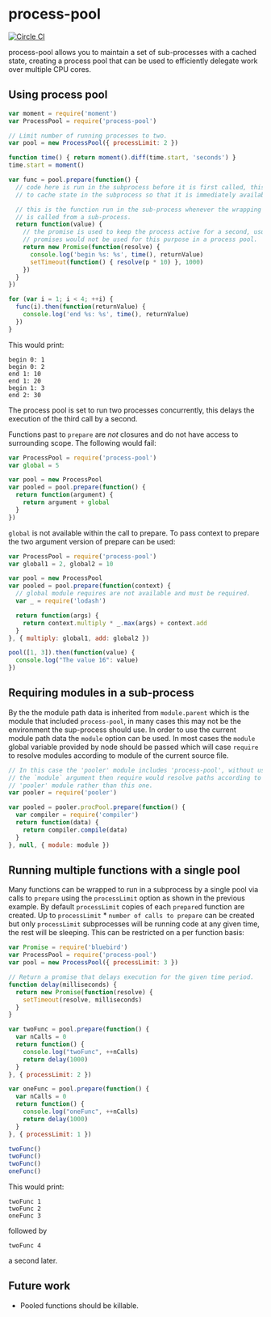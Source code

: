 # process-pool

[![Circle CI](https://circleci.com/gh/ohjames/process-pool.png)](https://circleci.com/gh/ohjames/process-pool)

process-pool allows you to maintain a set of sub-processes with a cached state, creating a process pool that can be used to efficiently delegate work over multiple CPU cores.

## Using process pool

```javascript
var moment = require('moment')
var ProcessPool = require('process-pool')

// Limit number of running processes to two.
var pool = new ProcessPool({ processLimit: 2 })

function time() { return moment().diff(time.start, 'seconds') }
time.start = moment()

var func = pool.prepare(function() {
  // code here is run in the subprocess before it is first called, this allows you
  // to cache state in the subprocess so that it is immediately available.

  // this is the function run in the sub-process whenever the wrapping function
  // is called from a sub-process.
  return function(value) {
    // the promise is used to keep the process active for a second, usually
    // promises would not be used for this purpose in a process pool.
    return new Promise(function(resolve) {
      console.log('begin %s: %s', time(), returnValue)
      setTimeout(function() { resolve(p * 10) }, 1000)
    })
  }
})

for (var i = 1; i < 4; ++i) {
  func(i).then(function(returnValue) {
    console.log('end %s: %s', time(), returnValue)
  })
}
```

This would print:
```
begin 0: 1
begin 0: 2
end 1: 10
end 1: 20
begin 1: 3
end 2: 30
```

The process pool is set to run two processes concurrently, this delays the execution of the third call by a second.

Functions past to `prepare` are *not* closures and do not have access to surrounding scope. The following would fail:

```javascript
var ProcessPool = require('process-pool')
var global = 5

var pool = new ProcessPool
var pooled = pool.prepare(function() {
  return function(argument) {
    return argument + global
  }
})
```

`global` is not available within the call to prepare. To pass context to prepare the two argument version of prepare can be used:

```javascript
var ProcessPool = require('process-pool')
var global1 = 2, global2 = 10

var pool = new ProcessPool
var pooled = pool.prepare(function(context) {
  // global module requires are not available and must be required.
  var _ = require('lodash')

  return function(args) {
    return context.multiply * _.max(args) + context.add
  }
}, { multiply: global1, add: global2 })

pool([1, 3]).then(function(value) {
  console.log("The value 16": value)
})
```

## Requiring modules in a sub-process

By the the module path data is inherited from `module.parent` which is the module that included `process-pool`, in many cases this may not be the environment the sup-process should use. In order to use the current module path data the `module` option can be used. In most cases the `module` global variable provided by node should be passed which will case `require` to resolve modules according to module of the current source file.

```javascript
// In this case the 'pooler' module includes 'process-pool', without using
// the `module` argument then require would resolve paths according to the
// 'pooler' module rather than this one.
var pooler = require('pooler')

var pooled = pooler.procPool.prepare(function() {
  var compiler = require('compiler')
  return function(data) {
    return compiler.compile(data)
  }
}, null, { module: module })
```

## Running multiple functions with a single pool

Many functions can be wrapped to run in a subprocess by a single pool via calls to `prepare` using the `processLimit` option as shown in the previous example. By default `processLimit` copies of each `prepare`d function are created. Up to `processLimit` * `number of calls to prepare` can be created but only `processLimit` subprocesses will be running code at any given time, the rest will be sleeping. This can be restricted on a per function basis:

```javascript
var Promise = require('bluebird')
var ProcessPool = require('process-pool')
var pool = new ProcessPool({ processLimit: 3 })

// Return a promise that delays execution for the given time period.
function delay(milliseconds) {
  return new Promise(function(resolve) {
    setTimeout(resolve, milliseconds)
  }
}

var twoFunc = pool.prepare(function() {
  var nCalls = 0
  return function() {
    console.log("twoFunc", ++nCalls)
    return delay(1000)
  }
}, { processLimit: 2 })

var oneFunc = pool.prepare(function() {
  var nCalls = 0
  return function() {
    console.log("oneFunc", ++nCalls)
    return delay(1000)
  }
}, { processLimit: 1 })

twoFunc()
twoFunc()
twoFunc()
oneFunc()
```

This would print:

```
twoFunc 1
twoFunc 2
oneFunc 3
```
followed by
```
twoFunc 4
```
a second later.

## Future work
* Pooled functions should be killable.
